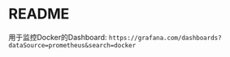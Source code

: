 # README

用于监控Docker的Dashboard: `https://grafana.com/dashboards?dataSource=prometheus&search=docker`

